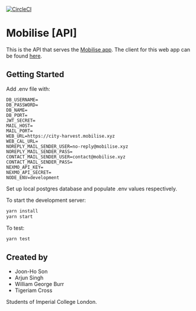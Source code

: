 [![CircleCI](https://circleci.com/gh/sonjoonho/mobilise-api.svg?style=svg&circle-token=4a5b4b343e565a15ae131f2598751cdbe4552492)](https://circleci.com/gh/sonjoonho/mobilise-api)

# Mobilise [API]

This is the API that serves the [Mobilise app](https://www.mobilise.xyz). The client for this web app can be found [here](https://github.com/mobilise-xyz/mobilise-frontend).

## Getting Started

Add .env file with:

```
DB_USERNAME=
DB_PASSWORD=
DB_NAME=
DB_PORT=
JWT_SECRET=
MAIL_HOST=
MAIL_PORT=
WEB_URL=https://city-harvest.mobilise.xyz
WEB_CAL_URL=
NOREPLY_MAIL_SENDER_USER=no-reply@mobilise.xyz
NOREPLY_MAIL_SENDER_PASS=
CONTACT_MAIL_SENDER_USER=contact@mobilise.xyz
CONTACT_MAIL_SENDER_PASS=
NEXMO_API_KEY=
NEXMO_API_SECRET=
NODE_ENV=development
```

Set up local postgres database and populate .env values respectively.

To start the development server:

```bash
yarn install
yarn start
```

To test:

```bash
yarn test
```

## Created by
- Joon-Ho Son
- Arjun Singh
- William George Burr
- Tigeriam Cross

Students of Imperial College London.
